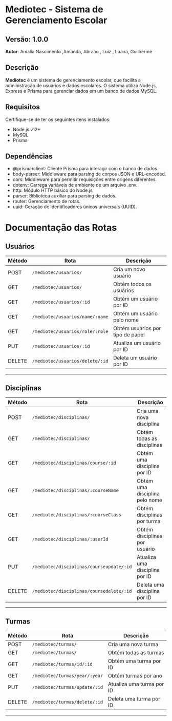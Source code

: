 # Mediotec - Sistema de Gerenciamento Escolar

## Versão: 1.0.0  
**Autor**: Amalia Nascimento ,Amanda,  Abraão , Luiz , Luana, Guilherme 

## Descrição

**Mediotec** é um sistema de gerenciamento escolar, que facilita a administração de usuários e dados escolares. O sistema utiliza Node.js, Express e Prisma para gerenciar dados em um banco de dados MySQL.

## Requisitos

Certifique-se de ter os seguintes itens instalados:

- Node.js v12+
- MySQL
- Prisma
## Dependências
- @prisma/client: Cliente Prisma para interagir com o banco de dados.
- body-parser: Middleware para parsing de corpos JSON e URL-encoded.
- cors: Middleware para permitir requisições entre origens diferentes.
- dotenv: Carrega variáveis de ambiente de um arquivo .env.
- http: Módulo HTTP básico do Node.js.
- parser: Biblioteca auxiliar para parsing de dados.
- router: Gerenciamento de rotas.
- uuid: Geração de identificadores únicos universais (UUID).


# Documentação das Rotas

## Usuários

| Método | Rota                                 | Descrição                            |
|--------|--------------------------------------|-------------------------------------|
| POST   | `/mediotec/usuarios/`                | Cria um novo usuário                |
| GET    | `/mediotec/usuarios/`                | Obtém todos os usuários             |
| GET    | `/mediotec/usuarios/:id`             | Obtém um usuário por ID             |
| GET    | `/mediotec/usuarios/name/:name`      | Obtém um usuário pelo nome          |
| GET    | `/mediotec/usuarios/role/:role`      | Obtém usuários por tipo de papel    |
| PUT    | `/mediotec/usuarios/:id`             | Atualiza um usuário por ID          |
| DELETE | `/mediotec/usuarios/delete/:id`      | Deleta um usuário por ID            |

---

## Disciplinas

| Método | Rota                                   | Descrição                            |
|--------|----------------------------------------|-------------------------------------|
| POST   | `/mediotec/disciplinas/`               | Cria uma nova disciplina             |
| GET    | `/mediotec/disciplinas/`               | Obtém todas as disciplinas           |
| GET    | `/mediotec/disciplinas/course/:id`     | Obtém uma disciplina por ID          |
| GET    | `/mediotec/disciplinas/:courseName`    | Obtém uma disciplina pelo nome       |
| GET    | `/mediotec/disciplinas/:courseClass`   | Obtém disciplinas por turma          |
| GET    | `/mediotec/disciplinas/:userId`        | Obtém disciplinas por usuário        |
| PUT    | `/mediotec/disciplinas/courseupdate/:id`| Atualiza uma disciplina por ID       |
| DELETE | `/mediotec/disciplinas/coursedelete/:id`| Deleta uma disciplina por ID         |

---

## Turmas

| Método | Rota                                | Descrição                            |
|--------|-------------------------------------|-------------------------------------|
| POST   | `/mediotec/turmas/`                 | Cria uma nova turma                 |
| GET    | `/mediotec/turmas/`                 | Obtém todas as turmas               |
| GET    | `/mediotec/turmas/id/:id`           | Obtém uma turma por ID              |
| GET    | `/mediotec/turmas/year/:year`       | Obtém turmas por ano               |
| PUT    | `/mediotec/turmas/update/:id`       | Atualiza uma turma por ID           |
| DELETE | `/mediotec/turmas/delete/:id`       | Deleta uma turma por ID             |

---
